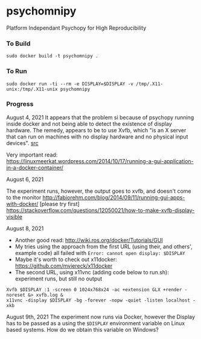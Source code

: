 
# psychomnipy
Platform Independant Psychopy for High Reproducibility

### To Build
`sudo docker build -t psychomnipy .`

### To Run
`sudo docker run -ti --rm -e DISPLAY=$DISPLAY -v /tmp/.X11-unix:/tmp/.X11-unix psychomnipy`

### Progress

August 4, 2021
It appears that the problem si because of psychopy running inside docker and not being able to detect the existence of display hardware.
The remedy, appears to be to use Xvfb, which "is an X server that can run on machines with no display hardware and no physical input devices". [src](https://www3.physnet.uni-hamburg.de/physnet/Tru64-Unix/HTML/MAN/MAN1/0554___X.HTM)

Very important read: https://linuxmeerkat.wordpress.com/2014/10/17/running-a-gui-application-in-a-docker-container/

August 6, 2021

The experiment runs, however, the output goes to xvfb, and doesn't come to the monitor
http://fabiorehm.com/blog/2014/09/11/running-gui-apps-with-docker/   [please try first]
https://stackoverflow.com/questions/12050021/how-to-make-xvfb-display-visible

August 8, 2021

- Another good read: http://wiki.ros.org/docker/Tutorials/GUI
- My tries using the approach from the first URL (using their, and others', example code) all failed with `Error: cannot open display: $DISPLAY`
- Maybe it's worth to check out x11docker: https://github.com/mviereck/x11docker 
- The second URL, using x11vnc (adding code below to run.sh): experiment runs, but still no output
```
Xvfb $DISPLAY :1 -screen 0 1024x768x24 -ac +extension GLX +render -noreset &> xvfb.log &
x11vnc -display $DISPLAY -bg -forever -nopw -quiet -listen localhost -xkb
  ```

August 9th, 2021
The experiment now runs via Docker, however the Display has to be passed as a using the `$DISPLAY` environment variable on Linux based systems. How do we obtain this variable on Windows?
